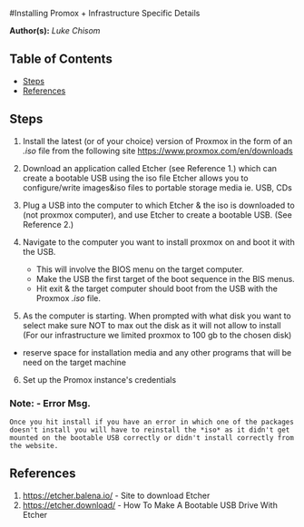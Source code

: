 #Installing Promox + Infrastructure Specific Details

**Author(s):**
    *Luke*
    *Chisom*

## Table of Contents
* [Steps](#steps)
* [References](#references)

## Steps
1. Install the latest (or of your choice) version of Proxmox in the form of an *.iso* file from the following site
    https://www.proxmox.com/en/downloads

2. Download an application called Etcher (see Reference 1.) which can create a bootable USB using the iso file
    Etcher allows you to configure/write images&iso files to portable storage media ie. USB, CDs

3. Plug a USB into the computer to which Etcher & the iso is downloaded to (not proxmox computer), and use Etcher to create a bootable USB. (See Reference 2.)

4. Navigate to the computer you want to install proxmox on and boot it with the USB.
    - This will involve the BIOS menu on the target computer.
    - Make the USB the first target of the boot sequence in the BIS menus.
    - Hit exit & the target computer should boot from the USB with the Proxmox *.iso* file.

5. As the computer is starting. When prompted with what disk you want to select make sure NOT to max out the disk as it will not allow to install (For our infrastructure we limited proxmox to 100 gb to the chosen disk)
 - reserve space for installation media and any other programs that will be need on the target machine

6. Set up the Promox instance's credentials

### Note: - Error Msg.
    Once you hit install if you have an error in which one of the packages doesn't install you will have to reinstall the *iso* as it didn't get mounted on the bootable USB correctly or didn't install correctly from the website.

## References
1. https://etcher.balena.io/ - Site to download Etcher
2. https://etcher.download/ - How To Make A Bootable USB Drive With Etcher